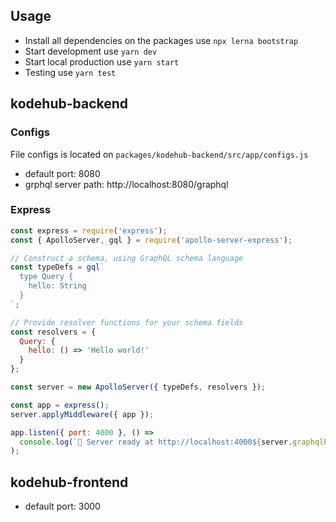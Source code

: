 ## Usage

- Install all dependencies on the packages use `npx lerna bootstrap`
- Start development use `yarn dev`
- Start local production use `yarn start`
- Testing use `yarn test`

## kodehub-backend

### Configs

File configs is located on `packages/kodehub-backend/src/app/configs.js`

- default port: 8080
- grphql server path: http://localhost:8080/graphql

### Express

```js
const express = require('express');
const { ApolloServer, gql } = require('apollo-server-express');

// Construct a schema, using GraphQL schema language
const typeDefs = gql`
  type Query {
    hello: String
  }
`;

// Provide resolver functions for your schema fields
const resolvers = {
  Query: {
    hello: () => 'Hello world!'
  }
};

const server = new ApolloServer({ typeDefs, resolvers });

const app = express();
server.applyMiddleware({ app });

app.listen({ port: 4000 }, () =>
  console.log(`🚀 Server ready at http://localhost:4000${server.graphqlPath}`)
);
```

## kodehub-frontend

- default port: 3000
